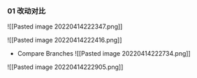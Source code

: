 ### 01 改动对比
![[Pasted image 20220414222347.png]]

![[Pasted image 20220414222416.png]]
- Compare Branches
![[Pasted image 20220414222734.png]]

![[Pasted image 20220414222905.png]]